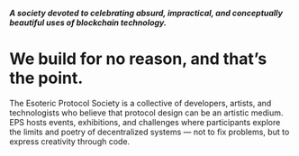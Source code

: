 
_**A society devoted to celebrating absurd, impractical, and conceptually beautiful uses of blockchain technology.**_

# We build for no reason, and that’s the point.

The Esoteric Protocol Society is a collective of developers, artists, and technologists who believe that protocol design can be an artistic medium. EPS hosts events, exhibitions, and challenges where participants explore the limits and poetry of decentralized systems — not to fix problems, but to express creativity through code.
